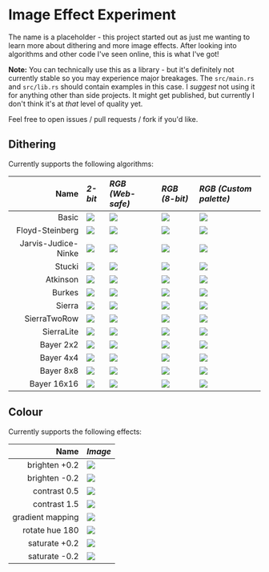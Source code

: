 # Image Effect Experiment

The name is a placeholder - this project started out as just me wanting to learn more about dithering and more image effects. After looking into algorithms and other code I've seen online, this is what I've got!

**Note:** You can technically use this as a library - but it's definitely not currently stable so you may experience major breakages. The `src/main.rs` and `src/lib.rs` should contain examples in this case. I *suggest* not using it for anything other than side projects. It might get published, but currently I don't think it's at *that* level of quality yet.

Feel free to open issues / pull requests / fork if you'd like.

## Dithering

Currently supports the following algorithms:

|            **Name** | *2-bit*                                         | *RGB (Web-safe)*                                    | *RGB (8-bit)*                                    | *RGB (Custom palette)*                                    |
| ------------------: | :---------------------------------------------- | :-------------------------------------------------- | :----------------------------------------------- | :-------------------------------------------------------- |
|               Basic | ![](./data/dither/basic-mono.png)               | ![](./data/dither/basic-web-safe.png)               | ![](./data/dither/basic-8-bit.png)               | ![](./data/dither/basic-custom-palette.png)               |
|     Floyd-Steinberg | ![](./data/dither/floyd-steinberg-mono.png)     | ![](./data/dither/floyd-steinberg-web-safe.png)     | ![](./data/dither/floyd-steinberg-8-bit.png)     | ![](./data/dither/floyd-steinberg-custom-palette.png)     |
| Jarvis-Judice-Ninke | ![](./data/dither/jarvis-judice-ninke-mono.png) | ![](./data/dither/jarvis-judice-ninke-web-safe.png) | ![](./data/dither/jarvis-judice-ninke-8-bit.png) | ![](./data/dither/jarvis-judice-ninke-custom-palette.png) |
|              Stucki | ![](./data/dither/stucki-mono.png)              | ![](./data/dither/stucki-web-safe.png)              | ![](./data/dither/stucki-8-bit.png)              | ![](./data/dither/stucki-custom-palette.png)              |
|            Atkinson | ![](./data/dither/atkinson-mono.png)            | ![](./data/dither/atkinson-web-safe.png)            | ![](./data/dither/atkinson-8-bit.png)            | ![](./data/dither/atkinson-custom-palette.png)            |
|              Burkes | ![](./data/dither/burkes-mono.png)              | ![](./data/dither/burkes-web-safe.png)              | ![](./data/dither/burkes-8-bit.png)              | ![](./data/dither/burkes-custom-palette.png)              |
|              Sierra | ![](./data/dither/sierra-mono.png)              | ![](./data/dither/sierra-web-safe.png)              | ![](./data/dither/sierra-8-bit.png)              | ![](./data/dither/sierra-custom-palette.png)              |
|        SierraTwoRow | ![](./data/dither/sierra-two-row-mono.png)      | ![](./data/dither/sierra-two-row-web-safe.png)      | ![](./data/dither/sierra-two-row-8-bit.png)      | ![](./data/dither/sierra-two-row-custom-palette.png)      |
|          SierraLite | ![](./data/dither/sierra-lite-mono.png)         | ![](./data/dither/sierra-lite-web-safe.png)         | ![](./data/dither/sierra-lite-8-bit.png)         | ![](./data/dither/sierra-lite-custom-palette.png)         |
|           Bayer 2x2 | ![](./data/dither/bayer-2x2-mono.png)           | ![](./data/dither/bayer-2x2-web-safe.png)           | ![](./data/dither/bayer-2x2-8-bit.png)           | ![](./data/dither/bayer-2x2-custom-palette.png)           |
|           Bayer 4x4 | ![](./data/dither/bayer-4x4-mono.png)           | ![](./data/dither/bayer-4x4-web-safe.png)           | ![](./data/dither/bayer-4x4-8-bit.png)           | ![](./data/dither/bayer-4x4-custom-palette.png)           |
|           Bayer 8x8 | ![](./data/dither/bayer-8x8-mono.png)           | ![](./data/dither/bayer-8x8-web-safe.png)           | ![](./data/dither/bayer-8x8-8-bit.png)           | ![](./data/dither/bayer-8x8-custom-palette.png)           |
|         Bayer 16x16 | ![](./data/dither/bayer-16x16-mono.png)         | ![](./data/dither/bayer-16x16-web-safe.png)         | ![](./data/dither/bayer-16x16-8-bit.png)         | ![](./data/dither/bayer-16x16-custom-palette.png)         |

## Colour

Currently supports the following effects:

|         **Name** | *Image*                             |
| ---------------: | ----------------------------------- |
|    brighten +0.2 | ![](./data/colour/brighten+0.2.png) |
|    brighten -0.2 | ![](./data/colour/brighten-0.2.png) |
|     contrast 0.5 | ![](./data/colour/contrast.0.5.png) |
|     contrast 1.5 | ![](./data/colour/contrast.1.5.png) |
| gradient mapping | ![](./data/colour/gradient-mapped.png) |
|   rotate hue 180 | ![](./data/colour/rotate-hue-180.png) |
|    saturate +0.2 | ![](./data/colour/saturate+0.2.png) |
|    saturate -0.2 | ![](./data/colour/saturate-0.2.png) |